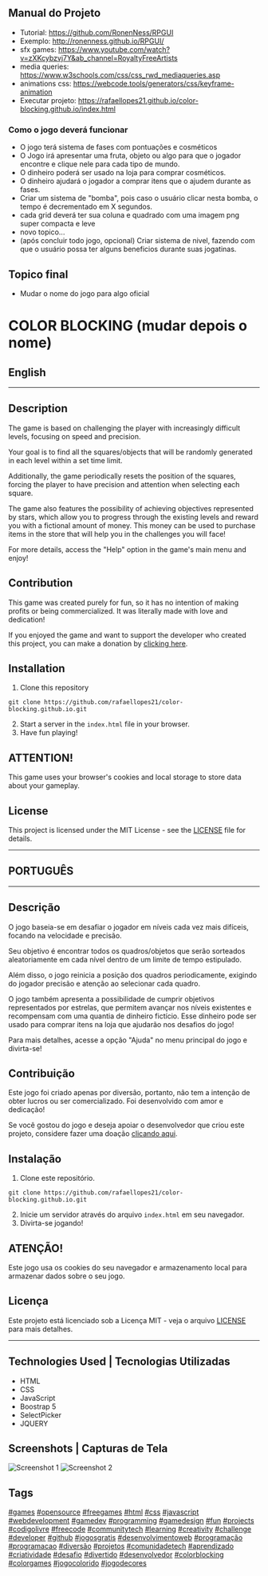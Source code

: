 ## Manual do Projeto
- Tutorial: https://github.com/RonenNess/RPGUI
- Exemplo: http://ronenness.github.io/RPGUI/
- sfx games: https://www.youtube.com/watch?v=zXKcybzvj7Y&ab_channel=RoyaltyFreeArtists
- media queries: https://www.w3schools.com/css/css_rwd_mediaqueries.asp
- animations css: https://webcode.tools/generators/css/keyframe-animation
- Executar projeto: https://rafaellopes21.github.io/color-blocking.github.io/index.html

### Como o jogo deverá funcionar
- O jogo terá sistema de fases com pontuações e cosméticos
- O Jogo irá apresentar uma fruta, objeto ou algo para que o jogador encontre e clique nele para cada tipo de mundo.
- O dinheiro poderá ser usado na loja para comprar cosméticos.
- O dinheiro ajudará o jogador a comprar itens que o ajudem durante as fases.
- Criar um sistema de "bomba", pois caso o usuário clicar nesta bomba, o tempo é decrementado em X segundos.
- cada grid deverá ter sua coluna e quadrado com uma imagem png super compacta e leve
- novo topico...
- (após concluir todo jogo, opcional) Criar sistema de nivel, fazendo com que o usuário possa ter alguns beneficios durante suas jogatinas.

## Topico final
- Mudar o nome do jogo para algo oficial





# COLOR BLOCKING (mudar depois o nome)

## English

---
## Description
The game is based on challenging the player with increasingly difficult levels, focusing on speed and precision.

Your goal is to find all the squares/objects that will be randomly generated in each level within a set time limit.

Additionally, the game periodically resets the position of the squares, forcing the player to have precision and attention when selecting each square.

The game also features the possibility of achieving objectives represented by stars, which allow you to progress through the existing levels and reward you with a fictional amount of money. This money can be used to purchase items in the store that will help you in the challenges you will face!

For more details, access the "Help" option in the game's main menu and enjoy!

## Contribution
This game was created purely for fun, so it has no intention of making profits or being commercialized. It was literally made with love and dedication!

If you enjoyed the game and want to support the developer who created this project, you can make a donation by [clicking here](https://nubank.com.br/pagar/5th42/1efRKgR2V8).

## Installation
1. Clone this repository
```
git clone https://github.com/rafaellopes21/color-blocking.github.io.git
```
2. Start a server in the `index.html` file in your browser.
3. Have fun playing!

## ATTENTION!
This game uses your browser's cookies and local storage to store data about your gameplay.

## License
This project is licensed under the MIT License - see the [LICENSE](https://github.com/rafaellopes21/color-blocking.github.io/blob/main/LICENSE) file for details.

---

## PORTUGUÊS

---
## Descrição
O jogo baseia-se em desafiar o jogador em níveis cada vez mais difíceis, focando na velocidade e precisão.

Seu objetivo é encontrar todos os quadros/objetos que serão sorteados aleatoriamente em cada nível dentro de um limite de tempo estipulado.

Além disso, o jogo reinicia a posição dos quadros periodicamente, exigindo do jogador precisão e atenção ao selecionar cada quadro.

O jogo também apresenta a possibilidade de cumprir objetivos representados por estrelas, que permitem avançar nos níveis existentes e recompensam com uma quantia de dinheiro fictício. Esse dinheiro pode ser usado para comprar itens na loja que ajudarão nos desafios do jogo!

Para mais detalhes, acesse a opção "Ajuda" no menu principal do jogo e divirta-se!

## Contribuição
Este jogo foi criado apenas por diversão, portanto, não tem a intenção de obter lucros ou ser comercializado. Foi desenvolvido com amor e dedicação!

Se você gostou do jogo e deseja apoiar o desenvolvedor que criou este projeto, considere fazer uma doação [clicando aqui](https://nubank.com.br/pagar/5th42/1efRKgR2V8).

## Instalação
1. Clone este repositório.
```
git clone https://github.com/rafaellopes21/color-blocking.github.io.git
```
2. Inicie um servidor através do arquivo `index.html` em seu navegador.
3. Divirta-se jogando!

## ATENÇÃO!
Este jogo usa os cookies do seu navegador e armazenamento local para armazenar dados sobre o seu jogo.

## Licença
Este projeto está licenciado sob a Licença MIT - veja o arquivo [LICENSE](https://github.com/rafaellopes21/color-blocking.github.io/blob/main/LICENSE) para mais detalhes.

---

## Technologies Used | Tecnologias Utilizadas
- HTML
- CSS
- JavaScript
- Boostrap 5
- SelectPicker
- JQUERY

## Screenshots | Capturas de Tela
![Screenshot 1](screenshot1.png)
![Screenshot 2](screenshot2.png)

## Tags
[#games](#games)
[#opensource](#opensource)
[#freegames](#freegames)
[#html](#html)
[#css](#css)
[#javascript](#javascript)
[#webdevelopment](#webdevelopment)
[#gamedev](#gamedev)
[#programming](#programming)
[#gamedesign](#gamedesign)
[#fun](#fun)
[#projects](#projects)
[#codigolivre](#codigolivre)
[#freecode](#freecode)
[#communitytech](#communitytech)
[#learning](#learning)
[#creativity](#creativity)
[#challenge](#challenge)
[#developer](#developer)
[#github](#github)
[#jogosgratis](#jogosgratis)
[#desenvolvimentoweb](#desenvolvimentoweb)
[#programação](#programação)
[#programacao](#programacao)
[#diversão](#diversão)
[#projetos](#projetos)
[#comunidadetech](#comunidadetech)
[#aprendizado](#aprendizado)
[#criatividade](#criatividade)
[#desafio](#desafio)
[#divertido](#divertido)
[#desenvolvedor](#desenvolvedor)
[#colorblocking](#colorblocking)
[#colorgames](#colorgames)
[#jogocolorido](#jogocolorido)
[#jogodecores](#jogodecores)